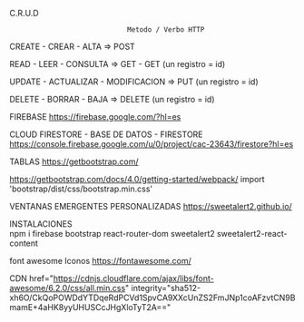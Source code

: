 C.R.U.D


                                 Metodo / Verbo HTTP
CREATE - CREAR - ALTA   => POST

READ - LEER - CONSULTA  => GET - GET (un registro = id)

UPDATE - ACTUALIZAR - MODIFICACION => PUT (un registro = id)

DELETE - BORRAR - BAJA => DELETE (un registro = id)


FIREBASE
https://firebase.google.com/?hl=es

CLOUD FIRESTORE - BASE DE DATOS - FIRESTORE
https://console.firebase.google.com/u/0/project/cac-23643/firestore?hl=es

TABLAS
https://getbootstrap.com/

https://getbootstrap.com/docs/4.0/getting-started/webpack/
import 'bootstrap/dist/css/bootstrap.min.css'


VENTANAS EMERGENTES PERSONALIZADAS
https://sweetalert2.github.io/

INSTALACIONES          
npm i firebase bootstrap react-router-dom sweetalert2 sweetalert2-react-content

font awesome Iconos
https://fontawesome.com/

CDN
href="https://cdnjs.cloudflare.com/ajax/libs/font-awesome/6.2.0/css/all.min.css" integrity="sha512-xh6O/CkQoPOWDdYTDqeRdPCVd1SpvCA9XXcUnZS2FmJNp1coAFzvtCN9BmamE+4aHK8yyUHUSCcJHgXloTyT2A=="